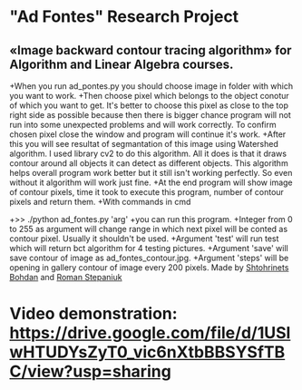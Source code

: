  # "Ad Fontes" Research Project
 ## «Image backward contour tracing algorithm» for Algorithm and Linear Algebra courses.
 
+When you run ad_pontes.py you should choose image in folder with which you want to work.
+Then choose pixel which belongs to the object conotur of which you want to get. It's better to choose this pixel as close to the top right side as possible because then there is bigger chance program will not run into some unexpected problems and will work correctly. To confirm chosen pixel close the window and program will continue it's work.
+After this you will see resultat of segmantation of this image using Watershed algorithm. I used library cv2 to do this algorithm. All it does is that it draws contour around all objects it can detect as different objects. This algorithm helps overall program work better but it still isn't working perfectly. So even without it algorithm will work just fine. 
+At the end program will show image of contour pixels, time it took to execute this program, number of contour pixels and return them.
+With commands in cmd 

+>> ./python ad_fontes.py  'arg'
+you can run this program.
+Integer from 0 to 255 as argument will change range in which next pixel will be conted as contour pixel. Usually it shouldn't be used.
+Argument 'test' will run test which will return bct algorithm for 4 testing pictures.
+Argument 'save' will save contour of image as ad_fontes_contour.jpg.
+Argument 'steps' will be opening in gallery contour of image every 200 pixels.
 Made by [Shtohrinets Bohdan](https://github.com/Bodi44) and [Roman Stepaniuk](https://github.com/st-rom)
 # Video demonstration: https://drive.google.com/file/d/1USlwHTUDYsZyT0_vic6nXtbBBSYSfTBC/view?usp=sharing

